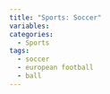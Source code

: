 ```yaml
---
title: "Sports: Soccer"
variables:
categories:
  - Sports
tags:
  - soccer
  - european football
  - ball
---
```

